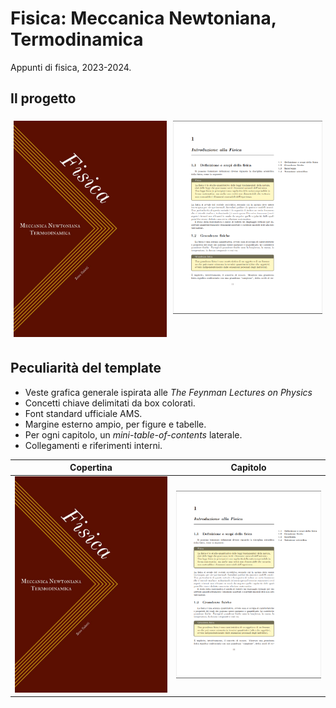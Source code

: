 # Fisica: Meccanica Newtoniana, Termodinamica
Appunti di fisica, 2023-2024.

## Il progetto

<style>
    .row {
        display: flex;
    }

    .column {
        flex: 33.33%;
        padding: 5px;
    }
</style>

<div class="row">
  <div class="column">
    <img src="./src/cover/bookcover.jpg" alt="Cover" style="width:100%">
  </div>
  <div class="column">
    <img src="./src/cover/demo.png" alt="Chapter" style="width:100%">
  </div>
</div>

## Peculiarità del template
* Veste grafica generale ispirata alle _The Feynman Lectures on Physics_
* Concetti chiave delimitati da box colorati.
* Font standard ufficiale AMS.
* Margine esterno ampio, per figure e tabelle.
* Per ogni capitolo, un _mini-table-of-contents_ laterale.
* Collegamenti e riferimenti interni.


Copertina                       | Capitolo
:------------------------------:|:-------------------------:
![](./src/cover/bookcover.jpg)  |  ![](./src/cover/demo.png)